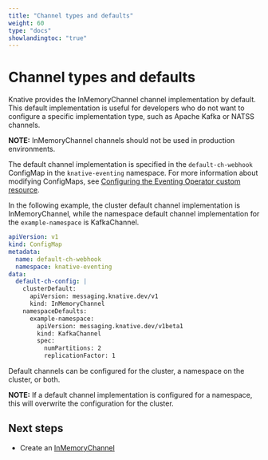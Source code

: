 ```yaml
---
title: "Channel types and defaults"
weight: 60
type: "docs"
showlandingtoc: "true"
---
```


# Channel types and defaults

Knative provides the InMemoryChannel channel implementation by default. This default implementation is useful for developers who do not want to configure a specific implementation type, such as Apache Kafka or NATSS channels.

**NOTE:** InMemoryChannel channels should not be used in production environments.

The default channel implementation is specified in the `default-ch-webhook` ConfigMap in the `knative-eventing` namespace.
For more information about modifying ConfigMaps, see [Configuring the Eventing Operator custom resource](../../../install/operator/configuring-eventing-cr).

In the following example, the cluster default channel implementation is InMemoryChannel, while the namespace default channel implementation for the `example-namespace` is KafkaChannel.

```yaml
apiVersion: v1
kind: ConfigMap
metadata:
  name: default-ch-webhook
  namespace: knative-eventing
data:
  default-ch-config: |
    clusterDefault:
      apiVersion: messaging.knative.dev/v1
      kind: InMemoryChannel
    namespaceDefaults:
      example-namespace:
        apiVersion: messaging.knative.dev/v1beta1
        kind: KafkaChannel
        spec:
          numPartitions: 2
          replicationFactor: 1
```

Default channels can be configured for the cluster, a namespace on the cluster, or both.

**NOTE:** If a default channel implementation is configured for a namespace, this will overwrite the configuration for the cluster.

## Next steps

- Create an [InMemoryChannel](/create-default-channel)
